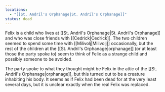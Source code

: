 ```yaml
---
locations:
  - "[[St. Andril's Orphanage|St. Andril's Orphanage]]"
status: dead
---
```



Felix is a child who lives at [[St. Andril's Orphanage|St. Andril's Orphanage]] and who was close friends with [[Cedrick|Cedrick]]. The two children seemed to spend some time with [[Milivolj|Milivolj]] occasionally, but the rest of the children at the [[St. Andril's Orphanage|orphanage]] (or at least those the party spoke to) seem to think of Felix as a strange child and possibly someone to be avoided.

The party spoke to what they thought might be Felix in the attic of the [[St. Andril's Orphanage|orphanage]], but this turned out to be a creature inhabiting his body. It seems as if Felix had been dead for at the very least several days, but it is unclear exactly when the real Felix was replaced.